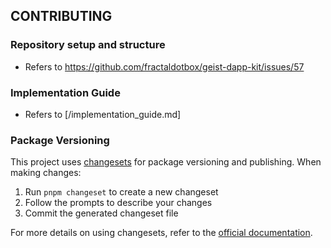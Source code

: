 ## CONTRIBUTING



### Repository setup and structure

- Refers to https://github.com/fractaldotbox/geist-dapp-kit/issues/57


### Implementation Guide

- Refers to [/implementation_guide.md]


### Package Versioning

This project uses [changesets](https://github.com/changesets/changesets) for package versioning and publishing. When making changes:

1. Run `pnpm changeset` to create a new changeset
2. Follow the prompts to describe your changes
3. Commit the generated changeset file

For more details on using changesets, refer to the [official documentation](https://github.com/changesets/changesets/blob/main/docs/adding-a-changeset.md).
